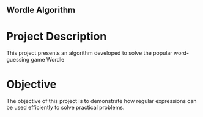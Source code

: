 ## **Wordle Algorithm**

# Project Description
This project presents an algorithm developed to solve the popular word-guessing game Wordle

# Objective
The objective of this project is to demonstrate how regular expressions can be used efficiently to solve practical problems.

